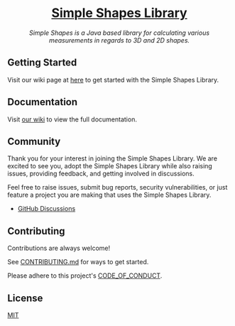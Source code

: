<p align="center">
  <a href="https://github.com/DylanDevelops/SimpleShapesLibrary">
      <h1 align="center">Simple Shapes Library</h1>
  </a>
</p>

<p align="center">
  <em>Simple Shapes is a Java based library for calculating various measurements in regards to 3D and 2D shapes.</em>
</p>

## Getting Started

Visit our wiki page at <a href="https://github.com/DylanDevelops/SimpleShapesLibrary/wiki/Getting-Started">here</a> to get started with the Simple Shapes Library.

## Documentation

Visit [our wiki](https://github.com/DylanDevelops/SimpleShapesLibrary/wiki/) to view the full documentation.

## Community

Thank you for your interest in joining the Simple Shapes Library. We are excited to see you, adopt the Simple Shapes Library while also raising issues, providing feedback, and getting involved in discussions.

Feel free to raise issues, submit bug reports, security vulnerabilities, or just feature a project you are making that uses the Simple Shapes Library.

- [GitHub Discussions](https://github.com/DylanDevelops/SimpleShapesLibrary/discussions)

## Contributing

Contributions are always welcome!

See [CONTRIBUTING.md](https://github.com/DylanDevelops/SimpleShapesLibrary/blob/main/CONTRIBUTING.MD) for ways to get started.

Please adhere to this project's [CODE_OF_CONDUCT](https://github.com/DylanDevelops/SimpleShapesLibrary/blob/main/CODE_OF_CONDUCT.md).

## License

[MIT](https://choosealicense.com/licenses/mit/)
